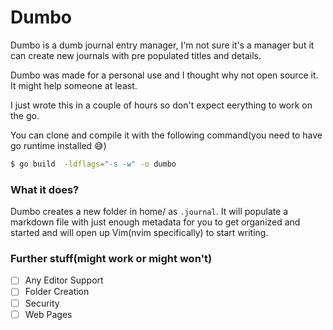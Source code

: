 # Dumbo

Dumbo is a dumb journal entry manager, I'm not sure it's a manager but it can create new journals with pre populated titles and details.

Dumbo was made for a personal use and I thought why not open source it. It might help someone at least.

I just wrote this in a couple of hours so don't expect eerything to work on the go.

You can clone and compile it with the following command(you need to have go runtime installed :sweat_smile:)

```bash
$ go build  -ldflags="-s -w" -o dumbo
```

### What it does?

Dumbo creates a new folder in home/ as `.journal`. It will populate a markdown file with just enough metadata for you to get organized and started and will open up Vim(nvim specifically) to start writing.

### Further stuff(might work or might won't)
- [ ] Any Editor Support
- [ ] Folder Creation
- [ ] Security
- [ ] Web Pages
